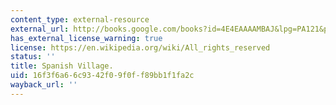 ```yaml
---
content_type: external-resource
external_url: http://books.google.com/books?id=4E4EAAAAMBAJ&lpg=PA121&pg=PA121#v=onepage&q=&f=false
has_external_license_warning: true
license: https://en.wikipedia.org/wiki/All_rights_reserved
status: ''
title: Spanish Village.
uid: 16f3f6a6-6c93-42f0-9f0f-f89bb1f1fa2c
wayback_url: ''
---
```

